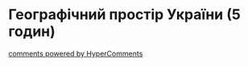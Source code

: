 <div id="hypercomments_widget" class="js-hypercomments-widget invisible"></div>

# Географічний простір України (5 годин)

<div class="js-hypercomments-container">
<a href="http://hypercomments.com" class="hc-link" title="comments widget">comments powered by HyperComments</a>
</div>
